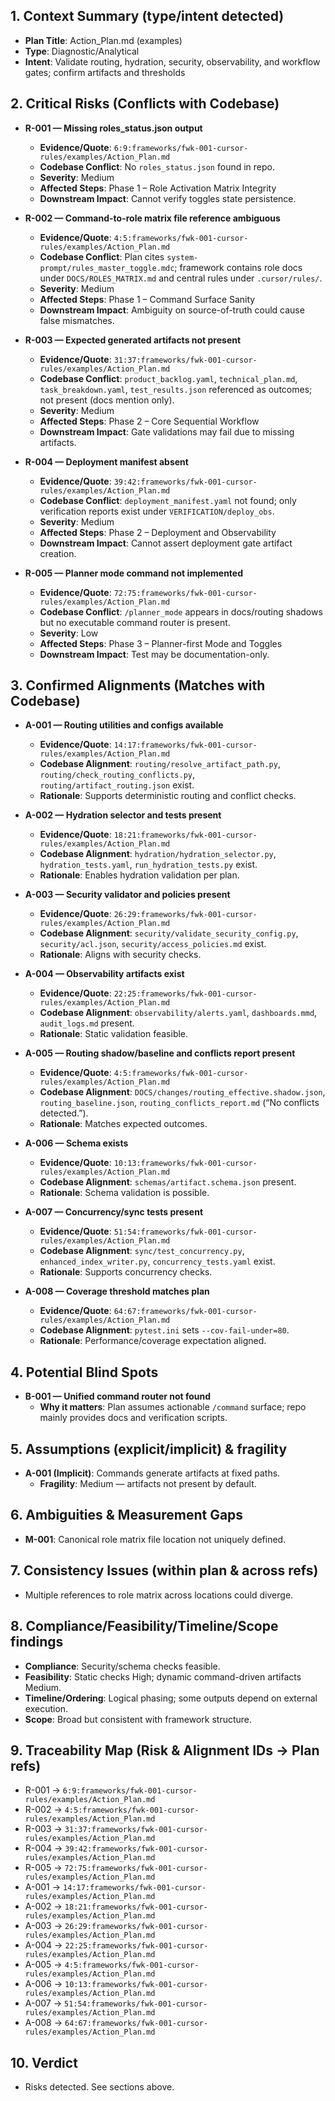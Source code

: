 ## 1. Context Summary (type/intent detected)
- **Plan Title**: Action_Plan.md (examples)
- **Type**: Diagnostic/Analytical
- **Intent**: Validate routing, hydration, security, observability, and workflow gates; confirm artifacts and thresholds

## 2. Critical Risks (Conflicts with Codebase)
- **R-001 — Missing roles_status.json output**
  - **Evidence/Quote**: ```6:9:frameworks/fwk-001-cursor-rules/examples/Action_Plan.md```
  - **Codebase Conflict**: No `roles_status.json` found in repo.
  - **Severity**: Medium
  - **Affected Steps**: Phase 1 – Role Activation Matrix Integrity
  - **Downstream Impact**: Cannot verify toggles state persistence.

- **R-002 — Command-to-role matrix file reference ambiguous**
  - **Evidence/Quote**: ```4:5:frameworks/fwk-001-cursor-rules/examples/Action_Plan.md```
  - **Codebase Conflict**: Plan cites `system-prompt/rules_master_toggle.mdc`; framework contains role docs under `DOCS/ROLES_MATRIX.md` and central rules under `.cursor/rules/`.
  - **Severity**: Medium
  - **Affected Steps**: Phase 1 – Command Surface Sanity
  - **Downstream Impact**: Ambiguity on source-of-truth could cause false mismatches.

- **R-003 — Expected generated artifacts not present**
  - **Evidence/Quote**: ```31:37:frameworks/fwk-001-cursor-rules/examples/Action_Plan.md```
  - **Codebase Conflict**: `product_backlog.yaml`, `technical_plan.md`, `task_breakdown.yaml`, `test_results.json` referenced as outcomes; not present (docs mention only).
  - **Severity**: Medium
  - **Affected Steps**: Phase 2 – Core Sequential Workflow
  - **Downstream Impact**: Gate validations may fail due to missing artifacts.

- **R-004 — Deployment manifest absent**
  - **Evidence/Quote**: ```39:42:frameworks/fwk-001-cursor-rules/examples/Action_Plan.md```
  - **Codebase Conflict**: `deployment_manifest.yaml` not found; only verification reports exist under `VERIFICATION/deploy_obs`.
  - **Severity**: Medium
  - **Affected Steps**: Phase 2 – Deployment and Observability
  - **Downstream Impact**: Cannot assert deployment gate artifact creation.

- **R-005 — Planner mode command not implemented**
  - **Evidence/Quote**: ```72:75:frameworks/fwk-001-cursor-rules/examples/Action_Plan.md```
  - **Codebase Conflict**: `/planner_mode` appears in docs/routing shadows but no executable command router is present.
  - **Severity**: Low
  - **Affected Steps**: Phase 3 – Planner-first Mode and Toggles
  - **Downstream Impact**: Test may be documentation-only.

## 3. Confirmed Alignments (Matches with Codebase)
- **A-001 — Routing utilities and configs available**
  - **Evidence/Quote**: ```14:17:frameworks/fwk-001-cursor-rules/examples/Action_Plan.md```
  - **Codebase Alignment**: `routing/resolve_artifact_path.py`, `routing/check_routing_conflicts.py`, `routing/artifact_routing.json` exist.
  - **Rationale**: Supports deterministic routing and conflict checks.

- **A-002 — Hydration selector and tests present**
  - **Evidence/Quote**: ```18:21:frameworks/fwk-001-cursor-rules/examples/Action_Plan.md```
  - **Codebase Alignment**: `hydration/hydration_selector.py`, `hydration_tests.yaml`, `run_hydration_tests.py` exist.
  - **Rationale**: Enables hydration validation per plan.

- **A-003 — Security validator and policies present**
  - **Evidence/Quote**: ```26:29:frameworks/fwk-001-cursor-rules/examples/Action_Plan.md```
  - **Codebase Alignment**: `security/validate_security_config.py`, `security/acl.json`, `security/access_policies.md` exist.
  - **Rationale**: Aligns with security checks.

- **A-004 — Observability artifacts exist**
  - **Evidence/Quote**: ```22:25:frameworks/fwk-001-cursor-rules/examples/Action_Plan.md```
  - **Codebase Alignment**: `observability/alerts.yaml`, `dashboards.mmd`, `audit_logs.md` present.
  - **Rationale**: Static validation feasible.

- **A-005 — Routing shadow/baseline and conflicts report present**
  - **Evidence/Quote**: ```4:5:frameworks/fwk-001-cursor-rules/examples/Action_Plan.md```
  - **Codebase Alignment**: `DOCS/changes/routing_effective.shadow.json`, `routing_baseline.json`, `routing_conflicts_report.md` (“No conflicts detected.”).
  - **Rationale**: Matches expected outcomes.

- **A-006 — Schema exists**
  - **Evidence/Quote**: ```10:13:frameworks/fwk-001-cursor-rules/examples/Action_Plan.md```
  - **Codebase Alignment**: `schemas/artifact.schema.json` present.
  - **Rationale**: Schema validation is possible.

- **A-007 — Concurrency/sync tests present**
  - **Evidence/Quote**: ```51:54:frameworks/fwk-001-cursor-rules/examples/Action_Plan.md```
  - **Codebase Alignment**: `sync/test_concurrency.py`, `enhanced_index_writer.py`, `concurrency_tests.yaml` exist.
  - **Rationale**: Supports concurrency checks.

- **A-008 — Coverage threshold matches plan**
  - **Evidence/Quote**: ```64:67:frameworks/fwk-001-cursor-rules/examples/Action_Plan.md```
  - **Codebase Alignment**: `pytest.ini` sets `--cov-fail-under=80`.
  - **Rationale**: Performance/coverage expectation aligned.

## 4. Potential Blind Spots
- **B-001 — Unified command router not found**
  - **Why it matters**: Plan assumes actionable `/command` surface; repo mainly provides docs and verification scripts.

## 5. Assumptions (explicit/implicit) & fragility
- **A-001 (Implicit)**: Commands generate artifacts at fixed paths.
  - **Fragility**: Medium — artifacts not present by default.

## 6. Ambiguities & Measurement Gaps
- **M-001**: Canonical role matrix file location not uniquely defined.

## 7. Consistency Issues (within plan & across refs)
- Multiple references to role matrix across locations could diverge.

## 8. Compliance/Feasibility/Timeline/Scope findings
- **Compliance**: Security/schema checks feasible.
- **Feasibility**: Static checks High; dynamic command-driven artifacts Medium.
- **Timeline/Ordering**: Logical phasing; some outputs depend on external execution.
- **Scope**: Broad but consistent with framework structure.

## 9. Traceability Map (Risk & Alignment IDs → Plan refs)
- R-001 → ```6:9:frameworks/fwk-001-cursor-rules/examples/Action_Plan.md```
- R-002 → ```4:5:frameworks/fwk-001-cursor-rules/examples/Action_Plan.md```
- R-003 → ```31:37:frameworks/fwk-001-cursor-rules/examples/Action_Plan.md```
- R-004 → ```39:42:frameworks/fwk-001-cursor-rules/examples/Action_Plan.md```
- R-005 → ```72:75:frameworks/fwk-001-cursor-rules/examples/Action_Plan.md```
- A-001 → ```14:17:frameworks/fwk-001-cursor-rules/examples/Action_Plan.md```
- A-002 → ```18:21:frameworks/fwk-001-cursor-rules/examples/Action_Plan.md```
- A-003 → ```26:29:frameworks/fwk-001-cursor-rules/examples/Action_Plan.md```
- A-004 → ```22:25:frameworks/fwk-001-cursor-rules/examples/Action_Plan.md```
- A-005 → ```4:5:frameworks/fwk-001-cursor-rules/examples/Action_Plan.md```
- A-006 → ```10:13:frameworks/fwk-001-cursor-rules/examples/Action_Plan.md```
- A-007 → ```51:54:frameworks/fwk-001-cursor-rules/examples/Action_Plan.md```
- A-008 → ```64:67:frameworks/fwk-001-cursor-rules/examples/Action_Plan.md```

## 10. Verdict
- Risks detected. See sections above.